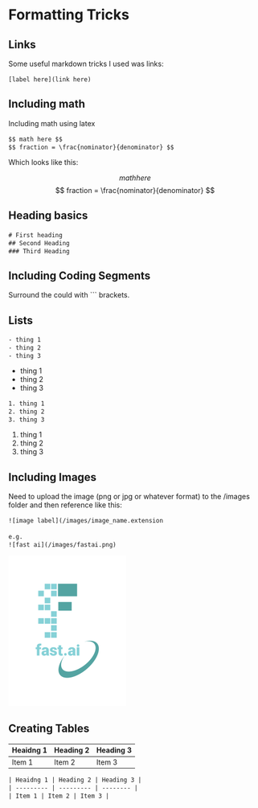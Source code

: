 # Formatting Tricks

## Links
Some useful markdown tricks I used was links:

```
[label here](link here)
```

## Including math
Including math using latex

```
$$ math here $$
$$ fraction = \frac{nominator}{denominator} $$

```
Which looks like this: 

$$ math here $$
$$ fraction = \frac{nominator}{denominator} $$

## Heading basics

```
# First heading
## Second Heading
### Third Heading
```

## Including Coding Segments
Surround the could with ``` brackets. 

## Lists
```
- thing 1
- thing 2
- thing 3
```
- thing 1
- thing 2
- thing 3

```
1. thing 1
2. thing 2
3. thing 3
```
1. thing 1
2. thing 2
3. thing 3

## Including Images
Need to upload the image (png or jpg or whatever format) to the /images folder and then reference like this:
```
![image label](/images/image_name.extension

e.g.
![fast ai](/images/fastai.png)
```
![fast ai](/images/logo.png)

## Creating Tables
| Heaidng 1 | Heading 2 | Heading 3 |
| --------- | --------- | -------- |
| Item 1 | Item 2 | Item 3 |

```
| Heaidng 1 | Heading 2 | Heading 3 |
| --------- | --------- | -------- |
| Item 1 | Item 2 | Item 3 |
```
